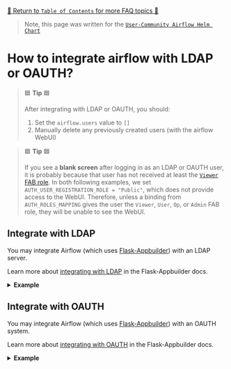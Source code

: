 [🔗 Return to `Table of Contents` for more FAQ topics 🔗](https://github.com/airflow-helm/charts/tree/main/charts/airflow#frequently-asked-questions)

> Note, this page was written for the [`User-Community Airflow Helm Chart`](https://github.com/airflow-helm/charts/tree/main/charts/airflow)

# How to integrate airflow with LDAP or OAUTH?

> 🟦 __Tip__ 🟦
>
> After integrating with LDAP or OAUTH, you should:
> 
> 1. Set the `airflow.users` value to `[]`
> 2. Manually delete any previously created users (with the airflow WebUI)

> 🟦 __Tip__ 🟦
>
> If you see a __blank screen__ after logging in as an LDAP or OAUTH user, it is probably because that user has not received at least the [`Viewer` FAB role](https://airflow.apache.org/docs/apache-airflow/stable/security/access-control.html#viewer).
> In both following examples, we set `AUTH_USER_REGISTRATION_ROLE = "Public"`, which does not provide access to the WebUI.
> Therefore, unless a binding from `AUTH_ROLES_MAPPING` gives the user the `Viewer`, `User`, `Op`, or `Admin` FAB role, they will be unable to see the WebUI.

## Integrate with LDAP

You may integrate Airflow (which uses [Flask-Appbuilder](https://github.com/dpgaspar/Flask-AppBuilder)) with an LDAP server.

Learn more about [integrating with LDAP](https://flask-appbuilder.readthedocs.io/en/latest/security.html#authentication-ldap) in the Flask-Appbuilder docs.

<details>
<summary>
  <b>Example</b>
</summary>

---

For example, using the [`web.webserverConfig`](../configuration/airflow-configs.md#webserver_configpy) values to integrate with a typical Microsoft Active Directory:

```yaml
web:
  ## WARNING: we recommend NOT using `extraPipPackages` in critical deployments,
  ##          consider making a custom Docker image with your pip requirements installed
  extraPipPackages:
    ## AUTH_ROLES_MAPPING needs 3.2.0 (or later)
    - "Flask-AppBuilder==3.4.5"
    ## Flask-AppBuilder needs `python-ldap` for LDAP support
    - "python-ldap==3.4.0"

  webserverConfig:
    ## this is the full text of your `webserver_config.py`
    stringOverride: |
      from airflow import configuration as conf
      from flask_appbuilder.security.manager import AUTH_LDAP

      SQLALCHEMY_DATABASE_URI = conf.get('core', 'SQL_ALCHEMY_CONN')
      
      AUTH_TYPE = AUTH_LDAP
      AUTH_LDAP_SERVER = "ldap://ldap.example.com"
      AUTH_LDAP_USE_TLS = False
      
      # registration configs
      AUTH_USER_REGISTRATION = True  # allow users who are not already in the FAB DB
      AUTH_USER_REGISTRATION_ROLE = "Public"  # this role will be given in addition to any AUTH_ROLES_MAPPING
      AUTH_LDAP_FIRSTNAME_FIELD = "givenName"
      AUTH_LDAP_LASTNAME_FIELD = "sn"
      AUTH_LDAP_EMAIL_FIELD = "mail"  # if null in LDAP, email is set to: "{username}@email.notfound"
      
      # bind username (for password validation)
      AUTH_LDAP_USERNAME_FORMAT = "uid=%s,ou=users,dc=example,dc=com"  # %s is replaced with the provided username
      # AUTH_LDAP_APPEND_DOMAIN = "example.com"  # bind usernames will look like: {USERNAME}@example.com
      
      # search configs
      AUTH_LDAP_SEARCH = "ou=users,dc=example,dc=com"  # the LDAP search base (if non-empty, a search will ALWAYS happen)
      AUTH_LDAP_UID_FIELD = "uid"  # the username field

      # a mapping from LDAP DN to a list of FAB roles
      AUTH_ROLES_MAPPING = {
          "cn=airflow_users,ou=groups,dc=example,dc=com": ["User"],
          "cn=airflow_admins,ou=groups,dc=example,dc=com": ["Admin"],
      }
      
      # the LDAP user attribute which has their role DNs
      AUTH_LDAP_GROUP_FIELD = "memberOf"
      
      # if we should replace ALL the user's roles each login, or only on registration
      AUTH_ROLES_SYNC_AT_LOGIN = True
      
      # force users to re-auth after 30min of inactivity (to keep roles in sync)
      PERMANENT_SESSION_LIFETIME = 1800
```

</details>

## Integrate with OAUTH

You may integrate Airflow (which uses [Flask-Appbuilder](https://github.com/dpgaspar/Flask-AppBuilder)) with an OAUTH system.

Learn more about [integrating with OAUTH](https://flask-appbuilder.readthedocs.io/en/latest/security.html#authentication-oauth) in the Flask-Appbuilder docs.

<details>
<summary>
  <b>Example</b>
</summary>

---

For example, using the [`web.webserverConfig`](../configuration/airflow-configs.md#webserver_configpy) values to integrate with Okta OAUTH:

```yaml
web:
  ## WARNING: we recommend NOT using `extraPipPackages` in critical deployments,
  ##          consider making a custom Docker image with your pip requirements installed
  extraPipPackages:
    ## AUTH_ROLES_MAPPING needs 3.2.0 (or later)
    - "Flask-AppBuilder==3.4.5"
    ## Flask-AppBuilder needs `Authlib` for OAUTH support
    - "Authlib==1.0.1"

  webserverConfig:
    ## this is the full text of your `webserver_config.py`
    stringOverride: |
      from airflow import configuration as conf
      from flask_appbuilder.security.manager import AUTH_OAUTH

      SQLALCHEMY_DATABASE_URI = conf.get('core', 'SQL_ALCHEMY_CONN')
      
      AUTH_TYPE = AUTH_OAUTH
      
      # registration configs
      AUTH_USER_REGISTRATION = True  # allow users who are not already in the FAB DB
      AUTH_USER_REGISTRATION_ROLE = "Public"  # this role will be given in addition to any AUTH_ROLES_MAPPING

      # the list of providers which the user can choose from
      OAUTH_PROVIDERS = [
          {
              'name': 'okta',
              'icon': 'fa-circle-o',
              'token_key': 'access_token',
              'remote_app': {
                  'client_id': 'OKTA_KEY',
                  'client_secret': 'OKTA_SECRET',
                  'api_base_url': 'https://OKTA_DOMAIN.okta.com/oauth2/v1/',
                  'client_kwargs': {
                      'scope': 'openid profile email groups'
                  },
                  'access_token_url': 'https://OKTA_DOMAIN.okta.com/oauth2/v1/token',
                  'authorize_url': 'https://OKTA_DOMAIN.okta.com/oauth2/v1/authorize',
              }
          }
      ]
      
      # a mapping from the values of `userinfo["role_keys"]` to a list of FAB roles
      AUTH_ROLES_MAPPING = {
          "FAB_USERS": ["User"],
          "FAB_ADMINS": ["Admin"],
      }

      # if we should replace ALL the user's roles each login, or only on registration
      AUTH_ROLES_SYNC_AT_LOGIN = True
      
      # force users to re-auth after 30min of inactivity (to keep roles in sync)
      PERMANENT_SESSION_LIFETIME = 1800
```

</details>
